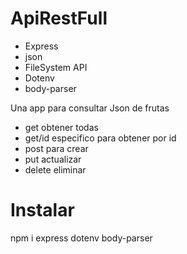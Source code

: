 # ApiRestFull
- Express
- json
- FileSystem API
- Dotenv
- body-parser

Una app para consultar Json de frutas
- get obtener todas
- get/id especifico para obtener por id
- post para crear
- put actualizar
- delete eliminar 

# Instalar 
npm i express dotenv body-parser